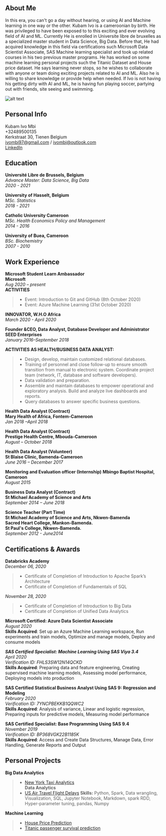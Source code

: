 ## About Me
In this era, you can't go a day without hearing, or using AI and Machine learning in one way or the other. Kubam Ivo is a cameroonian by birth. He was privileged to have been exposed to to this exciting and ever evolving field of AI and ML. Currently He is enrolled in Universite libre de bruxelles as a specialized master student in Data Science, Big Data. Before that, He had acquired knowledge in this field via certifications such Microsoft Data Scientist Associate, SAS Machine learning specialist and took up related courses in his two previous master programs. He has worked on some machine learning personal projects such the Titanic Dataset and House price dataset. He says learning never stops, so he wishes to collaborate with anyone or team doing exciting projects related to AI and ML. Also he is willing to share knowledge or provide help when needed. If Ivo is not having his getting dirty with AI and ML, he is having fun playing soccer, partying out with friends, site seeing and swimming.

![alt text](https://github.com/ivombi/ivombi/blob/main/avatar2.jpg)


## Personal Info
 Kubam Ivo Mbi <br> 
 +32489500135 <br>
 Kerkstraat 30, Tienen Belgium <br>
 ivombi97@gmail.com / ivombi@outlook.com <br>
 [LinkedIn](www.linkedin.com/in/kubamivombi) <br>

## Education
 **Université Libre de Brussels, Belgium**
 <br>
 *Advance Master: Data Science, Big Data* <br>
 *2020 - 2021* <br>
 
**University of Hasselt, Belgium** <br>
*MSc. Statistics* <br>
*2018 - 2021* <br>

**Catholic University Cameroon** <br>
*MSc. Health Economics Policy and Management* <br>
*2014 - 2016* <br>

**University of Buea, Cameroon** <br>
*BSc. Biochemistry* <br>
*2007 - 2010* <br>

## Work Experience 
**Microsoft Student Learn Ambassador** <br>
**Microsoft** <br>
*Aug 2020 – present* <br>
**ACTIVITIES**
 > - 	Event: Introduction to Git and GitHub (8th October 2020)
 > - 	Event: Azure Machine Learning (31st October 2020) <br>
 
**INNOVATOR, W.H.O Africa** <br>
*March 2020 - April 2020* <br>

**Founder &CEO, Data Analyst, Database Developer and Administrator**<br>
**SEED Enterprises**<br>
*January 2016–September 2018*<br>

**ACTIVITIES AS HEALTH/BUSINESS DATA ANALYST:** 
> -	Design, develop, maintain customized relational databases. 
> -	Training of personnel and close follow-up to ensure smooth transition from manual to electronic system. Coordinate project team (network, IT, database and software developers).
> -	Data validation and preparation.
> -	Assemble and maintain databases to empower operational and exploratory analysis. Build and analyze live dashboards and reports. 
> -	Query databases to answer specific business questions. 

**Health Data Analyst (Contract)** <br>
**Mary Health of Africa, Fontem-Cameroon** <br>
*Jan 2018 –April 2018* <br>

**Health Data Analyst (Contract)**<br>
**Prestige Health Centre, Mbouda-Cameroon**<br>
*August – October 2018*<br>

**Health Data Analyst (Volunteer)**<br>
**St Blaise Clinic, Bamenda-Cameroon** <br>
*June 2016 –  December 2017* <br>

**Monitoring and Evaluation officer (Internship)**
**Mbingo Baptist Hospital, Cameroon**<br>
*August 2015*<br>

**Business Data Analyst (Contract)**<br>
**St Michael Academy of Science and Arts**<br>
*September 2014 – June 2018*<br>

**Science Teacher (Part Time)**<br>
**St Michael Academy of Science and Arts, Nkwen-Bamenda** <br>
**Sacred Heart College, Mankon-Bamenda.** <br>
**St Paul's College, Nkwen-Bamenda.** <br>
*September 2012 - June2014*<br>

## Certifications & Awards
**Databricks Academy**<br>
*December 06, 2020*<br>
> - Certificate of Completion of Introduction to Apache Spark’s Architecture<br>
> -	Certificate of Completion of Fundamentals of SQL<br>

*November 28, 2020*<br>
> - Certificate of Completion of Introduction to Big Data <br>
> -	Certificate of Completion of Unified Data Analytics<br>

**Microsoft Certified: Azure Data Scientist Associate**<br>
*August 2020*<br>
**Skills Acquired**: Set up an Azure Machine Learning workspace, Run experiments and train models, Optimize and manage models, Deploy and consume models<br>

***SAS Certified Specialist: Machine Learning Using SAS Viya 3.4***<br>
*April 2020*<br>
*Verification ID: FHLS3SW12N14QCKD*<br>
**Skills Acquired**: Preparing data and feature engineering, Creating supervised machine learning models, Assessing model performance, Deploying models into production<br>

**SAS Certified Statistical Business Analyst Using SAS 9: Regression and Modeling**<br>
*February 2020*<br>
*Verification ID: 7YNCPBEKKB1QQWC2*<br>
**Skills Acquired**: Analysis of variance, Linear and logistic regression, Preparing inputs for predictive models, Measuring model performance<br>

**SAS Certified Specialist: Base Programming Using SAS 9.4**<br>
*November 2019*<br>
*Verification ID: BP368VGK22B1185K*<br>
**Skills Acquired**: Access and Create Data Structures, Manage Data, Error Handling, Generate Reports and Output<br>

## Personal Projects

**Big Data Analytics** 
> - [New York Taxi Analytics](https://github.com/MSBGDA/INFO-H-600-Project-Group-AH.git)<br>
**Data Analytics** 
> - [US Air Travel Flight Delays](https://github.com/ivombi/Introduction-to-Programming/blob/master/big_assignment.py)
**Skills:** Python, Spark, Data wrangling, Visualization, SQL, Jupyter Notebook, Markdown, spark RDD, Hyper-parameter tuning, pandas, Numpy<br>

**Machine Learning** 
> - [House Price Prediction](https://github.com/ivombi/House-price-prediction.git)<br>
> - [Titanic passenger survival prediction](https://github.com/ivombi/Titanic-Machine-Learning-from-Disaster.git)<br>















 

<!--
**ivombi/ivombi** is a ✨ _special_ ✨ repository because its `README.md` (this file) appears on your GitHub profile.

Here are some ideas to get you started:

- 🔭 I’m currently working on ...
- 🌱 I’m currently learning ...
- 👯 I’m looking to collaborate on ...
- 🤔 I’m looking for help with ...
- 💬 Ask me about ...
- 📫 How to reach me: ...
- 😄 Pronouns: ...
- ⚡ Fun fact: ...
-->
